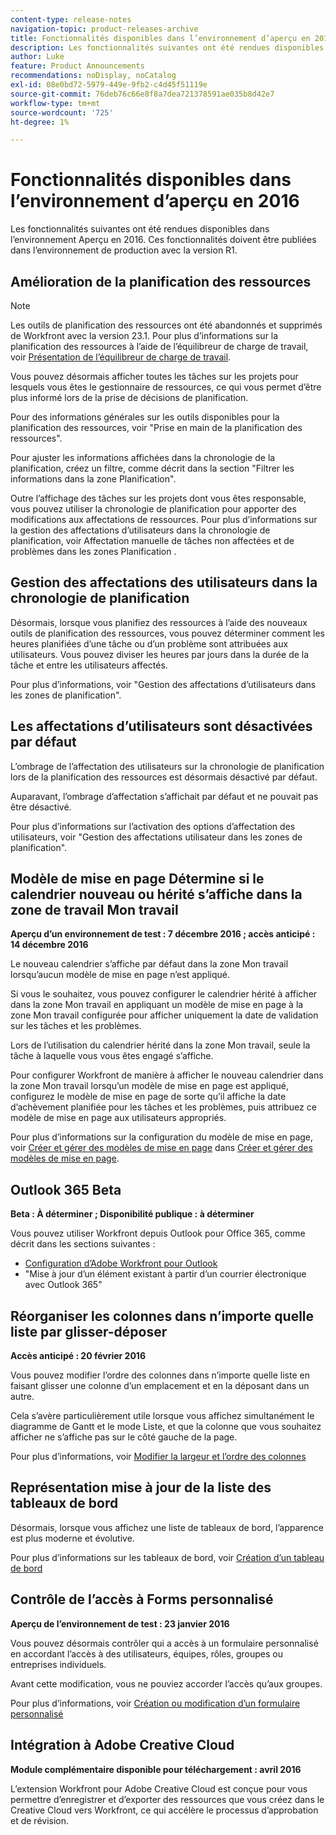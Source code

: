 ```yaml
---
content-type: release-notes
navigation-topic: product-releases-archive
title: Fonctionnalités disponibles dans l’environnement d’aperçu en 2016
description: Les fonctionnalités suivantes ont été rendues disponibles dans l’environnement Aperçu en 2016. Ces fonctionnalités doivent être publiées dans l’environnement de production avec la version R1.
author: Luke
feature: Product Announcements
recommendations: noDisplay, noCatalog
exl-id: 08e0bd72-5979-449e-9fb2-c4d45f51119e
source-git-commit: 76deb76c66e8f8a7dea721378591ae035b8d42e7
workflow-type: tm+mt
source-wordcount: '725'
ht-degree: 1%

---
```


# Fonctionnalités disponibles dans l’environnement d’aperçu en 2016

Les fonctionnalités suivantes ont été rendues disponibles dans l’environnement Aperçu en 2016. Ces fonctionnalités doivent être publiées dans l’environnement de production avec la version R1.

## Amélioration de la planification des ressources

>[!NOTE]
>
>Les outils de planification des ressources ont été abandonnés et supprimés de Workfront avec la version 23.1. Pour plus d’informations sur la planification des ressources à l’aide de l’équilibreur de charge de travail, voir [Présentation de l’équilibreur de charge de travail](../../../../resource-mgmt/workload-balancer/overview-workload-balancer.md).

Vous pouvez désormais afficher toutes les tâches sur les projets pour lesquels vous êtes le gestionnaire de ressources, ce qui vous permet d’être plus informé lors de la prise de décisions de planification.

Pour des informations générales sur les outils disponibles pour la planification des ressources, voir &quot;Prise en main de la planification des ressources&quot;.

Pour ajuster les informations affichées dans la chronologie de la planification, créez un filtre, comme décrit dans la section &quot;Filtrer les informations dans la zone Planification&quot;.

Outre l’affichage des tâches sur les projets dont vous êtes responsable, vous pouvez utiliser la chronologie de planification pour apporter des modifications aux affectations de ressources. Pour plus d’informations sur la gestion des affectations d’utilisateurs dans la chronologie de planification, voir Affectation manuelle de tâches non affectées et de problèmes dans les zones Planification .

## Gestion des affectations des utilisateurs dans la chronologie de planification

Désormais, lorsque vous planifiez des ressources à l’aide des nouveaux outils de planification des ressources, vous pouvez déterminer comment les heures planifiées d’une tâche ou d’un problème sont attribuées aux utilisateurs. Vous pouvez diviser les heures par jours dans la durée de la tâche et entre les utilisateurs affectés.

Pour plus d’informations, voir &quot;Gestion des affectations d’utilisateurs dans les zones de planification&quot;.

## Les affectations d’utilisateurs sont désactivées par défaut

L’ombrage de l’affectation des utilisateurs sur la chronologie de planification lors de la planification des ressources est désormais désactivé par défaut.

Auparavant, l’ombrage d’affectation s’affichait par défaut et ne pouvait pas être désactivé.

Pour plus d’informations sur l’activation des options d’affectation des utilisateurs, voir
&quot;Gestion des affectations utilisateur dans les zones de planification&quot;.

## Modèle de mise en page Détermine si le calendrier nouveau ou hérité s’affiche dans la zone de travail Mon travail

**Aperçu d’un environnement de test : 7 décembre 2016 ; accès anticipé : 14 décembre 2016** 

Le nouveau calendrier s’affiche par défaut dans la zone Mon travail lorsqu’aucun modèle de mise en page n’est appliqué.

Si vous le souhaitez, vous pouvez configurer le calendrier hérité à afficher dans la zone Mon travail en appliquant un modèle de mise en page à la zone Mon travail configurée pour afficher uniquement la date de validation sur les tâches et les problèmes.

Lors de l’utilisation du calendrier hérité dans la zone Mon travail, seule la tâche à laquelle vous vous êtes engagé s’affiche.

Pour configurer Workfront de manière à afficher le nouveau calendrier dans la zone Mon travail lorsqu’un modèle de mise en page est appliqué, configurez le modèle de mise en page de sorte qu’il affiche la date d’achèvement planifiée pour les tâches et les problèmes, puis attribuez ce modèle de mise en page aux utilisateurs appropriés.

Pour plus d’informations sur la configuration du modèle de mise en page, voir [Créer et gérer des modèles de mise en page](../../../../administration-and-setup/customize-workfront/use-layout-templates/create-and-manage-layout-templates.md#customizing-my-work) dans [Créer et gérer des modèles de mise en page](../../../../administration-and-setup/customize-workfront/use-layout-templates/create-and-manage-layout-templates.md).

## Outlook 365 Beta

**Beta : À déterminer ; Disponibilité publique : à déterminer**

Vous pouvez utiliser Workfront depuis Outlook pour Office 365, comme décrit dans les sections suivantes :

* [Configuration d’Adobe Workfront pour Outlook](../../../../workfront-integrations-and-apps/using-workfront-with-outlook/set-up-workfront-for-outlook.md)
* &quot;Mise à jour d’un élément existant à partir d’un courrier électronique avec Outlook 365&quot;

## Réorganiser les colonnes dans n’importe quelle liste par glisser-déposer

**Accès anticipé : 20 février 2016**

Vous pouvez modifier l’ordre des colonnes dans n’importe quelle liste en faisant glisser une colonne d’un emplacement et en la déposant dans un autre.

Cela s’avère particulièrement utile lorsque vous affichez simultanément le diagramme de Gantt et le mode Liste, et que la colonne que vous souhaitez afficher ne s’affiche pas sur le côté gauche de la page. 

Pour plus d’informations, voir [ Modifier la largeur et l’ordre des colonnes](../../../../reports-and-dashboards/reports/reporting-elements/modify-column-width-order.md)

## Représentation mise à jour de la liste des tableaux de bord

Désormais, lorsque vous affichez une liste de tableaux de bord, l’apparence est plus moderne et évolutive.

Pour plus d’informations sur les tableaux de bord, voir [Création d’un tableau de bord](../../../../reports-and-dashboards/dashboards/creating-and-managing-dashboards/create-dashboard.md)

## Contrôle de l’accès à Forms personnalisé

**Aperçu de l’environnement de test : 23 janvier 2016**

Vous pouvez désormais contrôler qui a accès à un formulaire personnalisé en accordant l’accès à des utilisateurs, équipes, rôles, groupes ou entreprises individuels. 

Avant cette modification, vous ne pouviez accorder l’accès qu’aux groupes.

Pour plus d’informations, voir [Création ou modification d’un formulaire personnalisé](../../../../administration-and-setup/customize-workfront/create-manage-custom-forms/create-or-edit-a-custom-form.md)

## Intégration à Adobe Creative Cloud

**Module complémentaire disponible pour téléchargement : avril 2016**

L’extension Workfront pour Adobe Creative Cloud est conçue pour vous permettre d’enregistrer et d’exporter des ressources que vous créez dans le Creative Cloud vers Workfront, ce qui accélère le processus d’approbation et de révision.
